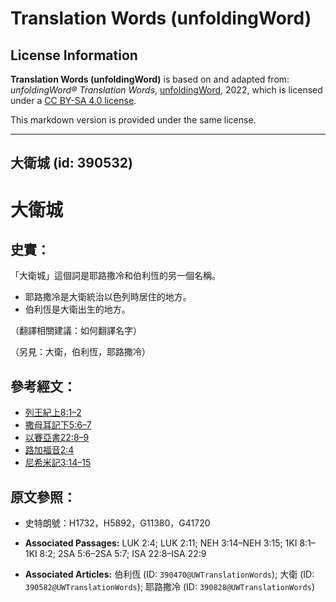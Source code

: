 # Translation Words (unfoldingWord)

## License Information

**Translation Words (unfoldingWord)** is based on and adapted from: _unfoldingWord® Translation Words_, [unfoldingWord](https://unfoldingword.org/utw), 2022, which is licensed under a [CC BY-SA 4.0 license](https://creativecommons.org/licenses/by-sa/4.0/legalcode.en).

This markdown version is provided under the same license.



--------------------------------

## 大衛城 (id: 390532)

大衛城
===

史實：
---

「大衛城」這個詞是耶路撒冷和伯利恆的另一個名稱。

* 耶路撒冷是大衛統治以色列時居住的地方。
* 伯利恆是大衛出生的地方。

（翻譯相關建議：如何翻譯名字）

（另見：大衛，伯利恆，耶路撒冷）

參考經文：
-----

* [列王紀上8:1–2](https://ref.ly/1Kgs8:1-1Kgs8:2)
* [撒母耳記下5:6–7](https://ref.ly/2Sam5:6-2Sam5:7)
* [以賽亞書22:8–9](https://ref.ly/Isa22:8-Isa22:9)
* [路加福音2:4](https://ref.ly/Luke2:4)
* [尼希米記3:14–15](https://ref.ly/Neh3:14-Neh3:15)

原文參照：
-----

* 史特朗號：H1732，H5892，G11380，G41720

* **Associated Passages:** LUK 2:4; LUK 2:11; NEH 3:14–NEH 3:15; 1KI 8:1–1KI 8:2; 2SA 5:6–2SA 5:7; ISA 22:8–ISA 22:9
* **Associated Articles:** 伯利恆 (ID: `390470@UWTranslationWords`); 大衛 (ID: `390582@UWTranslationWords`); 耶路撒冷 (ID: `390828@UWTranslationWords`)

